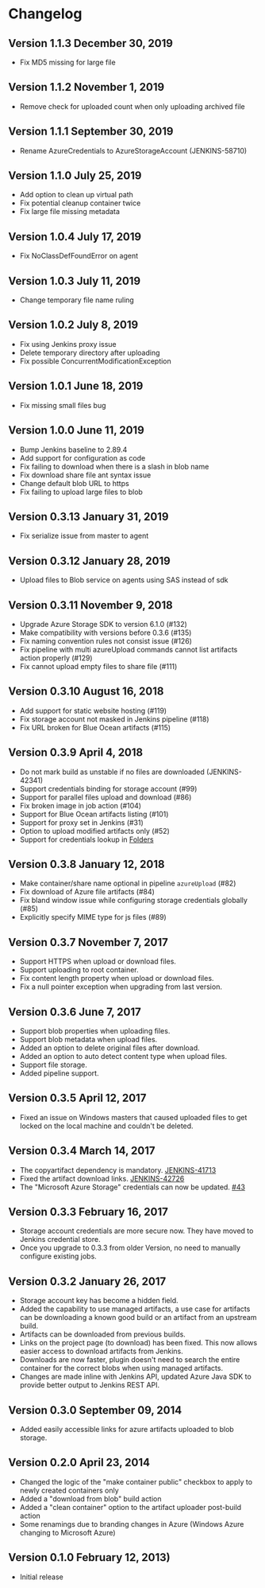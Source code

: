 Changelog
=========

Version 1.1.3 December 30, 2019
---------------------------
- Fix MD5 missing for large file

Version 1.1.2 November 1, 2019
---------------------------
- Remove check for uploaded count when only uploading archived file

Version 1.1.1 September 30, 2019
---------------------------
- Rename AzureCredentials to AzureStorageAccount (JENKINS-58710)

Version 1.1.0 July 25, 2019
---------------------------
- Add option to clean up virtual path
- Fix potential cleanup container twice
- Fix large file missing metadata

Version 1.0.4 July 17, 2019
---------------------------
- Fix NoClassDefFoundError on agent

Version 1.0.3 July 11, 2019
---------------------------
- Change temporary file name ruling

Version 1.0.2 July 8, 2019
---------------------------
- Fix using Jenkins proxy issue
- Delete temporary directory after uploading
- Fix possible ConcurrentModificationException

Version 1.0.1 June 18, 2019
---------------------------
- Fix missing small files bug

Version 1.0.0 June 11, 2019
---------------------------
- Bump Jenkins baseline to 2.89.4
- Add support for configuration as code
- Fix failing to download when there is a slash in blob name
- Fix download share file ant syntax issue
- Change default blob URL to https
- Fix failing to upload large files to blob

Version 0.3.13 January 31, 2019
---------------------------
- Fix serialize issue from master to agent

Version 0.3.12 January 28, 2019
---------------------------
- Upload files to Blob service on agents using SAS instead of sdk

Version 0.3.11 November 9, 2018
---------------------------
- Upgrade Azure Storage SDK to version 6.1.0 (#132)
- Make compatibility with versions before 0.3.6 (#135)
- Fix naming convention rules not consist issue (#126)
- Fix pipeline with multi azureUpload commands cannot list artifacts action properly (#129)
- Fix cannot upload empty files to share file (#111)


Version 0.3.10 August 16, 2018
---------------------------
- Add support for static website hosting (#119)
- Fix storage account not masked in Jenkins pipeline (#118)
- Fix URL broken for Blue Ocean artifacts (#115)

Version 0.3.9 April 4, 2018
---------------------------
- Do not mark build as unstable if no files are downloaded (JENKINS-42341)
- Support credentials binding for storage account (#99)
- Support for parallel files upload and download (#86)
- Fix broken image in job action (#104)
- Support for Blue Ocean artifacts listing (#101)
- Support for proxy set in Jenkins (#31)
- Option to upload modified artifacts only (#52)
- Support for credentials lookup in [Folders](https://plugins.jenkins.io/cloudbees-folder)

Version 0.3.8 January 12, 2018
------------------------------
- Make container/share name optional in pipeline `azureUpload` (#82)
- Fix download of Azure file artifacts (#84)
- Fix bland window issue while configuring storage credentials globally (#85)
- Explicitly specify MIME type for js files (#89)

Version 0.3.7 November 7, 2017
-----------------------------
- Support HTTPS when upload or download files.
- Support uploading to root container.
- Fix content length property when upload or download files.
- Fix a null pointer exception when upgrading from last version.

Version 0.3.6 June 7, 2017
-----------------------------
- Support blob properties when uploading files.
- Support blob metadata when upload files.
- Added an option to delete original files after download.
- Added an option to auto detect content type when upload files.
- Support file storage.
- Added pipeline support.

Version 0.3.5 April 12, 2017
-----------------------------
- Fixed an issue on Windows masters that caused uploaded files to get locked on the local machine and couldn't be deleted.

Version 0.3.4 March 14, 2017
-----------------------------
- The copyartifact dependency is mandatory. [JENKINS-41713](https://issues.jenkins-ci.org/browse/JENKINS-41713)
- Fixed the artifact download links. [JENKINS-42726](https://issues.jenkins-ci.org/browse/JENKINS-42726)
- The "Microsoft Azure Storage" credentials can now be updated. [#43](https://github.com/jenkinsci/windows-azure-storage-plugin/issues/43)

Version 0.3.3 February 16, 2017
-----------------------------
- Storage account credentials are more secure now. They have moved to Jenkins credential store.
- Once you upgrade to 0.3.3 from older Version, no need to manually configure existing jobs.

Version 0.3.2 January 26, 2017
-----------------------------
- Storage account key has become a hidden field.
- Added the capability to use managed artifacts, a use case for artifacts can be downloading a known good build or an artifact from an upstream build.
- Artifacts can be downloaded from previous builds.
- Links on the project page (to download) has been fixed. This now allows easier access to download artifacts from Jenkins.
- Downloads are now faster, plugin doesn't need to search the entire container for the correct blobs when using managed artifacts.
- Changes are made inline with Jenkins API, updated Azure Java SDK to provide better output to Jenkins REST API.

Version 0.3.0 September 09, 2014
-----------------------------
- Added easily accessible links for azure artifacts uploaded to blob storage.

Version 0.2.0 April 23, 2014
----------------------------
- Changed the logic of the "make container public" checkbox to apply to newly created containers only
- Added a "download from blob" build action
- Added a "clean container" option to the artifact uploader post-build action
- Some renamings due to branding changes in Azure (Windows Azure changing to Microsoft Azure)

Version 0.1.0 February 12, 2013)
--------------------------------
 - Initial release
